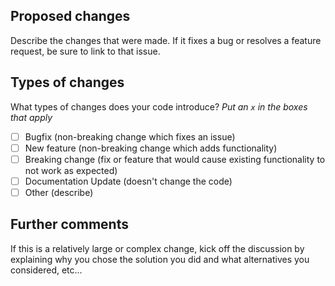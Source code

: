 ## Proposed changes

Describe the changes that were made. If it fixes a bug or resolves a feature request, be sure to link to that issue.

## Types of changes

What types of changes does your code introduce?
_Put an `x` in the boxes that apply_

- [ ] Bugfix (non-breaking change which fixes an issue)
- [ ] New feature (non-breaking change which adds functionality)
- [ ] Breaking change (fix or feature that would cause existing functionality to not work as expected)
- [ ] Documentation Update (doesn't change the code)
- [ ] Other (describe)

## Further comments

If this is a relatively large or complex change, kick off the discussion by explaining why you chose the solution you did and what alternatives you considered, etc...
